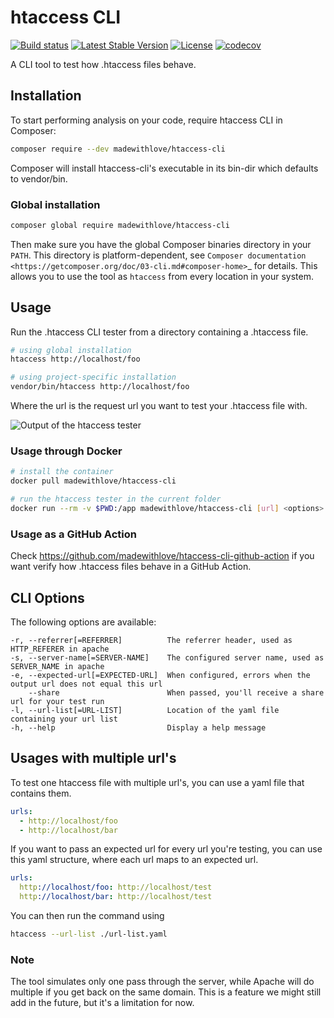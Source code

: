 # htaccess CLI

[![Build status](https://github.com/madewithlove/htaccess-cli/workflows/Continious%20Integration/badge.svg)](https://github.com/madewithlove/htaccess-cli/actions?query=branch%3Amaster)
[![Latest Stable Version](https://poser.pugx.org/madewithlove/htaccess-cli/version)](https://packagist.org/packages/madewithlove/htaccess-cli)
[![License](https://poser.pugx.org/madewithlove/htaccess-cli/license)](https://packagist.org/packages/madewithlove/htaccess-cli)
[![codecov](https://codecov.io/gh/madewithlove/htaccess-cli/branch/master/graph/badge.svg)](https://codecov.io/gh/madewithlove/htaccess-cli)

A CLI tool to test how .htaccess files behave.

## Installation

To start performing analysis on your code, require htaccess CLI in Composer:

```bash
composer require --dev madewithlove/htaccess-cli
```

Composer will install htaccess-cli's executable in its bin-dir which defaults to vendor/bin.

### Global installation

```bash
composer global require madewithlove/htaccess-cli
```

Then make sure you have the global Composer binaries directory in your ``PATH``. This directory is platform-dependent, see `Composer documentation <https://getcomposer.org/doc/03-cli.md#composer-home>`_ for details.
This allows you to use the tool as `htaccess` from every location in your system.

## Usage

Run the .htaccess CLI tester from a directory containing a .htaccess file.

```bash
# using global installation
htaccess http://localhost/foo

# using project-specific installation
vendor/bin/htaccess http://localhost/foo
```

Where the url is the request url you want to test your .htaccess file with.

![Output of the htaccess tester](https://user-images.githubusercontent.com/1398405/70325684-d8072600-1832-11ea-99f2-3182c0ac3906.png)

### Usage through Docker

```bash
# install the container
docker pull madewithlove/htaccess-cli

# run the htaccess tester in the current folder
docker run --rm -v $PWD:/app madewithlove/htaccess-cli [url] <options>
```

### Usage as a GitHub Action

Check https://github.com/madewithlove/htaccess-cli-github-action if you want verify how .htaccess files behave in a GitHub Action.

## CLI Options

The following options are available:

```
-r, --referrer[=REFERRER]          The referrer header, used as HTTP_REFERER in apache
-s, --server-name[=SERVER-NAME]    The configured server name, used as SERVER_NAME in apache
-e, --expected-url[=EXPECTED-URL]  When configured, errors when the output url does not equal this url
    --share                        When passed, you'll receive a share url for your test run
-l, --url-list[=URL-LIST]          Location of the yaml file containing your url list
-h, --help                         Display a help message
```

## Usages with multiple url's

To test one htaccess file with multiple url's, you can use a yaml file that contains them.

```yaml
urls:
  - http://localhost/foo
  - http://localhost/bar
```

If you want to pass an expected url for every url you're testing, you can use this yaml structure, where each url maps to an expected url.

```yaml
urls:
  http://localhost/foo: http://localhost/test
  http://localhost/bar: http://localhost/test
```

You can then run the command using

```bash
htaccess --url-list ./url-list.yaml
```

### Note

The tool simulates only one pass through the server, while Apache will do multiple if you get back
on the same domain. This is a feature we might still add in the future, but it's a limitation for now.
